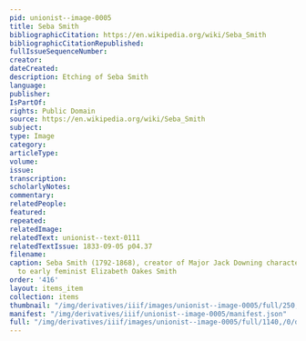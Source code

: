 ```yaml
---
pid: unionist--image-0005
title: Seba Smith
bibliographicCitation: https://en.wikipedia.org/wiki/Seba_Smith
bibliographicCitationRepublished: 
fullIssueSequenceNumber: 
creator: 
dateCreated: 
description: Etching of Seba Smith
language: 
publisher: 
IsPartOf: 
rights: Public Domain
source: https://en.wikipedia.org/wiki/Seba_Smith
subject: 
type: Image
category: 
articleType: 
volume: 
issue: 
transcription: 
scholarlyNotes: 
commentary: 
relatedPeople: 
featured: 
repeated: 
relatedImage: 
relatedText: unionist--text-0111
relatedTextIssue: 1833-09-05 p04.37
filename: 
caption: Seba Smith (1792-1868), creator of Major Jack Downing character, and husband
  to early feminist Elizabeth Oakes Smith
order: '416'
layout: items_item
collection: items
thumbnail: "/img/derivatives/iiif/images/unionist--image-0005/full/250,/0/default.jpg"
manifest: "/img/derivatives/iiif/unionist--image-0005/manifest.json"
full: "/img/derivatives/iiif/images/unionist--image-0005/full/1140,/0/default.jpg"
---
```

